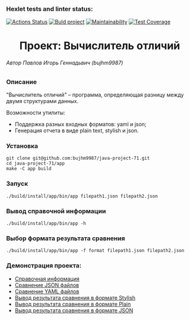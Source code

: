 ### Hexlet tests and linter status:
[![Actions Status](https://github.com/bujhm9987/java-project-71/workflows/hexlet-check/badge.svg)](https://github.com/bujhm9987/java-project-71/actions)
[![Buld project](https://github.com/bujhm9987/java-project-71/actions/workflows/build-project.yml/badge.svg)](https://github.com/bujhm9987/java-project-71/actions/workflows/build-project.yml)
[![Maintainability](https://api.codeclimate.com/v1/badges/f7fa7500da7795985b3a/maintainability)](https://codeclimate.com/github/bujhm9987/java-project-71/maintainability)
[![Test Coverage](https://api.codeclimate.com/v1/badges/f7fa7500da7795985b3a/test_coverage)](https://codeclimate.com/github/bujhm9987/java-project-71/test_coverage)

<h1 align="center">Проект: Вычислитель отличий</h1>

###### Автор Павлов Игорь Геннадьвич (bujhm9987) 

### Описание

"Вычислитель отличий" – программа, определяющая разницу между двумя структурами данных.

Возможности утилиты:
* Поддержка разных входных форматов: yaml и json;
* Генерация отчета в виде plain text, stylish и json.

### Установка

    git clone git@github.com:bujhm9987/java-project-71.git
    cd java-project-71/app
    make -C app build

### Запуск

    ./build/install/app/bin/app filepath1.json filepath2.json


### Вывод справочной информации

    ./build/install/app/bin/app -h

### Выбор формата результата сравнения

    ./build/install/app/bin/app -f format filepath1.json filepath2.json

### Демонстрация проекта:

* [Справочная информация](https://asciinema.org/a/xOJ0VfuFogpRlHtzJfCEcaAN9)
* [Сравнение JSON файлов](https://asciinema.org/a/XwAyq0fqSfqelW0aSDdEsUWHG)
* [Сравнение YAML файлов](https://asciinema.org/a/5BJBV4bKo8pWY57IMSEn0gGdo)
* [Вывод результата сравнения в формате Stylish](https://asciinema.org/a/8Hwqi12QMEXv6L7cchxAT7LlJ)
* [Вывод результата сравнения в формате Plain](https://asciinema.org/a/uxXE2XLm4IeNcdO2JZxBR49MA)
* [Вывод результата сравнения в формате JSON](https://asciinema.org/a/bcGEgVDcHwLZMZ1CLHjPjxvo3)


